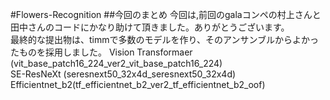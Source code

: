 #Flowers-Recognition
##今回のまとめ
今回は,前回のgalaコンペの村上さんと田中さんのコードにかなり助けて頂きました。ありがとうございます。  
最終的な提出物は、timmで多数のモデルを作り、そのアンサンブルからよかったものを採用しました。
Vision Transformaer (vit_base_patch16_224_ver2_vit_base_patch16_224)  
SE-ResNeXt (seresnext50_32x4d_seresnext50_32x4d)
Efficientnet_b2(tf_efficientnet_b2_ver2_tf_efficientnet_b2_oof)